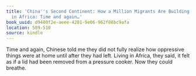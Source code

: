 ```yaml
---
title: 'China''s Second Continent: How a Million Migrants Are Building a New Empire
  in Africa: Time and again…'
book_uuid: d9480f2e-aeee-4201-9e06-962f08bc9afa
location: 509-510
source: kindle
---
```


Time and again, Chinese told me they did not fully realize how oppressive things were at home until after they had left. Living in Africa, they said, it felt as if a lid had been removed from a pressure cooker. Now they could breathe.